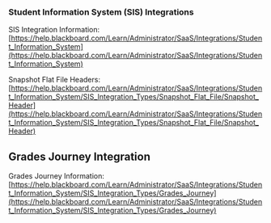 ### Student Information System (SIS) Integrations

SIS Integration Information: [https://help.blackboard.com/Learn/Administrator/SaaS/Integrations/Student_Information_System](https://help.blackboard.com/Learn/Administrator/SaaS/Integrations/Student_Information_System)

Snapshot Flat File Headers: [https://help.blackboard.com/Learn/Administrator/SaaS/Integrations/Student_Information_System/SIS_Integration_Types/Snapshot_Flat_File/Snapshot_Header](https://help.blackboard.com/Learn/Administrator/SaaS/Integrations/Student_Information_System/SIS_Integration_Types/Snapshot_Flat_File/Snapshot_Header)

## Grades Journey Integration

Grades Journey Information: [https://help.blackboard.com/Learn/Administrator/SaaS/Integrations/Student_Information_System/SIS_Integration_Types/Grades_Journey](https://help.blackboard.com/Learn/Administrator/SaaS/Integrations/Student_Information_System/SIS_Integration_Types/Grades_Journey)
